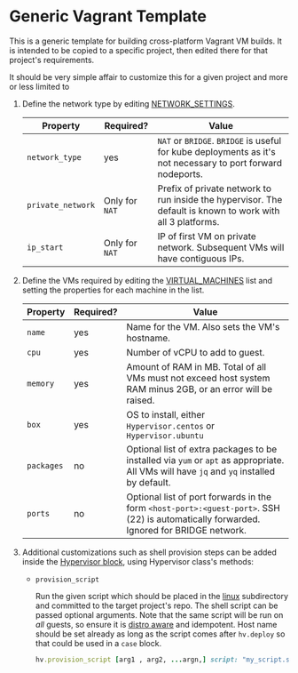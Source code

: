 # Generic Vagrant Template

This is a generic template for building cross-platform Vagrant VM builds. It is intended to be copied to a specific project, then edited there for that project's requirements.

It should be very simple affair to customize this for a given project and more or less limited to

1. Define the network type by editing [NETWORK_SETTINGS](./Vagrantfile#L9).

    | Property          | Required?      | Value                                                                                                       |
    |-------------------|----------------|-------------------------------------------------------------------------------------------------------------|
    | `network_type`    | yes            | `NAT` or `BRIDGE`. `BRIDGE` is useful for kube deployments as it's not necessary to port forward nodeports. |
    | `private_network` | Only for `NAT` | Prefix of private network to run inside the hypervisor. The default is known to work with all 3 platforms.  |
    | `ip_start`        | Only for `NAT` | IP of first VM on private network. Subsequent VMs will have contiguous IPs.                                 |


1. Define the VMs required by editing the [VIRTUAL_MACHINES](./Vagrantfile#L16) list and setting the properties for each machine in the list.


    | Property   | Required? | Value                                                                                                                                   |
    |------------|-----------|-----------------------------------------------------------------------------------------------------------------------------------------|
    | `name`     | yes       | Name for the VM. Also sets the VM's hostname.                                                                                           |
    | `cpu`      | yes       | Number of vCPU to add to guest.                                                                                                         |
    | `memory`   | yes       | Amount of RAM in MB. Total of all VMs must not exceed host system RAM minus 2GB, or an error will be raised.                            |
    | `box`      | yes       | OS to install, either `Hypervisor.centos` or `Hypervisor.ubuntu`                                                                        |
    | `packages` | no        | Optional list of extra packages to be installed via `yum` or `apt` as appropriate. All VMs will have `jq` and `yq` installed by default. |
    | `ports`    | no        | Optional list of port forwards in the form `<host-port>:<guest-port>`. SSH (22) is automatically forwarded. Ignored for BRIDGE network. |

1. Additional customizations such as shell provision steps can be added inside the [Hypervisor block](./Vagrantfile#L45-L48), using Hypervisor class's methods:

    * `provision_script`

        Run the given script which should be placed in the [linux](./linux/) subdirectory and committed to the target project's repo. The shell script can be passed optional arguments. Note that the same script will be run on *all* guests, so ensure it is [distro aware](./linux/package_install.sh#L10-L13) and idempotent. Host name should be set already as long as the script comes after `hv.deploy` so that could be used in a `case` block.

        ```ruby
        hv.provision_script [arg1 , arg2, ...argn,] script: "my_script.sh"
        ```
